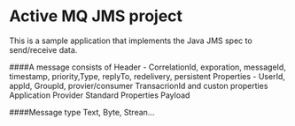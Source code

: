 # Active MQ JMS project

This is a sample application that implements the Java JMS spec to send/receive data.


####A message consists of
    Header - CorrelationId, exporation, messageId, timestamp, priority,Type, replyTo, redelivery, persistent
    Properties - UserId, appId, GroupId, provier/consumer TransacrionId and custon properties
        Application
        Provider
        Standard Properties
     Payload

####Message type
    Text, Byte, Strean...
    
